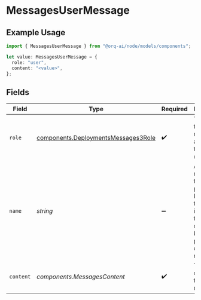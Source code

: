 # MessagesUserMessage

## Example Usage

```typescript
import { MessagesUserMessage } from "@orq-ai/node/models/components";

let value: MessagesUserMessage = {
  role: "user",
  content: "<value>",
};
```

## Fields

| Field                                                                                                                        | Type                                                                                                                         | Required                                                                                                                     | Description                                                                                                                  |
| ---------------------------------------------------------------------------------------------------------------------------- | ---------------------------------------------------------------------------------------------------------------------------- | ---------------------------------------------------------------------------------------------------------------------------- | ---------------------------------------------------------------------------------------------------------------------------- |
| `role`                                                                                                                       | [components.DeploymentsMessages3Role](../../models/components/deploymentsmessages3role.md)                                   | :heavy_check_mark:                                                                                                           | The role of the messages author, in this case `user`.                                                                        |
| `name`                                                                                                                       | *string*                                                                                                                     | :heavy_minus_sign:                                                                                                           | An optional name for the participant. Provides the model information to differentiate between participants of the same role. |
| `content`                                                                                                                    | *components.MessagesContent*                                                                                                 | :heavy_check_mark:                                                                                                           | The contents of the user message.                                                                                            |